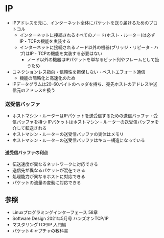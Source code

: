 # IP
- IPアドレスを元に、インターネット全体にパケットを送り届けるためのプロトコル
  - インターネットに接続されるすべてのノード(ホスト・ルーター)は必ずIP・TCPの機能を実装する
  - インターネットに接続されるノード以外の機器(ブリッジ・リピータ・ハブ)はIP・TCPの機能を実装する必要はない
    - ノード以外の機器はIPパケットを単なるビット列やフレームとして扱うため
- コネクションレス指向・信頼性を担保しない・ベストエフォート通信
  - 機能の簡略化と高速化のため
- IPデータグラムは20-60バイトのヘッダを持ち、宛先ホストのアドレスや送信元のアドレスを扱う

### 送受信バッファ
- ホストマシン・ルーターはIPパケットを送受信するための送信バッファ・受信バッファを持つ
  IPパケットはホストマシン・ルーターの送受信バッファを介して転送される
- ホストマシン・ルーターの送受信バッファの実体はメモリ
- ホストマシン・ルーターの送受信バッファはキュー構造になっている

#### 送受信バッファの利点
- 伝送速度が異なるネットワークに対応できる
- 送信先が異なるパケットが混在できる
- 処理能力が異なるホストに対応できる
- パケットの流量の変動に対応できる

## 参照
- Linuxプログラミングインターフェース 58章
- Software Design 2021年5月号 ハンズオンTCP/IP
- マスタリングTCP/IP 入門編
- パケットキャプチャの教科書
